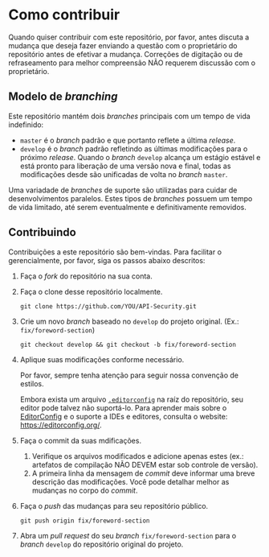 Como contribuir
===============

Quando quiser contribuir com este repositório, por favor, antes discuta a mudança que deseja fazer enviando a questão com o proprietário do repositório antes de efetivar a mudança. Correções de digitação ou de refraseamento para melhor compreensão NÃO requerem discussão com o proprietário.

## Modelo de *branching*

Este repositório mantém dois *branches* principais com um tempo de vida indefinido:
* `master` é o *branch* padrão e que portanto reflete a última *release*.
* `develop` é o *branch* padrão refletindo as últimas modificações para o próximo *release*. Quando o *branch* `develop` alcança um estágio estável e está pronto para liberação de uma versão nova e final, todas as modificações desde são unificadas de volta no *branch* `master`.

Uma variadade de *branches* de suporte são utilizadas para cuidar de desenvolvimentos paralelos. Estes tipos de *branches* possuem um tempo de vida limitado, até serem eventualmente e definitivamente removidos.

## Contribuindo

Contribuições a este repositório são bem-vindas. Para facilitar o gerencialmente, por favor, siga os passos abaixo descritos:

1. Faça o *fork* do repositório na sua conta.

2. Faça o clone desse repositório localmente.
   ```
   git clone https://github.com/YOU/API-Security.git
   ```
3. Crie um novo *branch* baseado no `develop` do projeto original. (Ex.: `fix/foreword-section`)
   ```
   git checkout develop && git checkout -b fix/foreword-section
   ```
4. Aplique suas modificações conforme necessário.

   Por favor, sempre tenha atenção para seguir nossa convenção de estilos.

   Embora exista um arquivo [`.editorconfig`][1] na raíz do repositório, seu editor pode talvez não suportá-lo. Para aprender mais sobre o [EditorConfig][2] e o suporte a IDEs e editores, consulta o website: https://editorconfig.org/.

5. Faça o commit da suas mdificações.

   1. Verifique os arquivos modificados e adicione apenas estes (ex.: artefatos de compilação NÃO DEVEM estar sob controle de versão).
   2. A primeira linha da mensagem de *commit* deve informar uma breve descrição das modificações. Você pode detalhar melhor as mudanças no corpo do *commit*.

6. Faça o *push* das mudanças para seu repositório público.
   ```
   git push origin fix/foreword-section
   ```
7. Abra um *pull request* do seu *branch* `fix/foreword-section` para o *branch* `develop` do repositório original do projeto.

[1]: .editorconfig
[2]: https://editorconfig.org/
